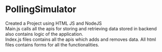 # PollingSimulator
Created a Project using HTML JS and NodeJS<br>
Main.js calls all the apis for storing and retrieving data stored in backend also contains logic of the application.<br>
Index.js files contains all the apis which adds and removes data.
All html files contains forms for all the functionalities.<br>

